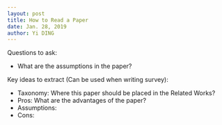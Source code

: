 ```yaml
---
layout: post
title: How to Read a Paper
date: Jan. 28, 2019
author: Yi DING
---
```




Questions to ask:

* What are the assumptions in the paper?



Key ideas to extract (Can be used when writing survey):

* Taxonomy: Where this paper should be placed in the Related Works?
* Pros: What are the advantages of the paper?
* Assumptions:
* Cons:



